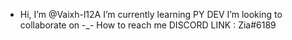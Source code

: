 - Hi, I’m @Vaixh-l12A
 I’m currently learning PY DEV
 I’m looking to collaborate on -_-
How to reach me DISCORD LINK : Zia#6189

<!---
Vaixh-l12A/Vaixh-l12A is a ✨ special ✨ repository because its `README.md` (this file) appears on your GitHub profile.
You can click the Preview link to take a look at your changes.
--->
